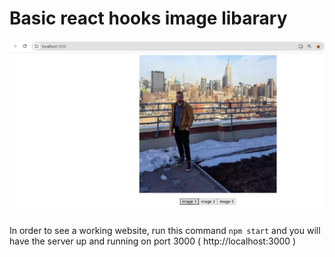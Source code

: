 # Basic react hooks image libarary
![alt text](<image gallery screenshot.PNG>)


In order to see a working website, run this command 
` npm start ` and you will have the server up and running on port 3000 ( http://localhost:3000 )